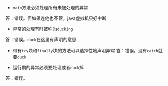 - `main`方法必须处理所有未被处理的异常

答：错误。但如果连他也不管，java虚拟机只好中断
- 异常的处理有时被称为`ducking`

答：错误。`duck`在这里有声明的意思

- 带有`try`块和`finally`块的方法可以选择性地声明异常
答：错误。没有`catch`就要`duck`

- 运行期的异常必须要处理或者`duck`掉

答：错误。
